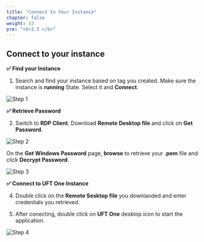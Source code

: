 ```yaml
---
title: "Connect to Your Instance"
chapter: false
weight: 33
pre: "<b>3.3 </b>"
---
```


## Connect to your instance

**:white_check_mark: Find your Instance**

1. Search and find your instance based on tag you created. Make sure the instance is **running** State. Select it and **Connect**.

![Step 1](/images/30_Initiate_UFTOne_Instance/connect.png)

**:white_check_mark: Retrieve Password**

2. Switch to **RDP Client**. Download **Remote Desktop file** and click on **Get Password**.

![Step 2](/images/30_Initiate_UFTOne_Instance/retrive_password.png)

On the **Get Windows Password** page, **browse** to retrieve your **.pem** file and click **Decrypt Password**.

![Step 3](/images/30_Initiate_UFTOne_Instance/get_password.png)

**:white_check_mark: Connect to UFT One Instance**

4. Double click on the **Remote Sesktop file** you downlaoded and enter credentials you retrieved.

5. After conecting, double click on **UFT One** desktop icon to start the application.

![Step 4](/images/30_Initiate_UFTOne_Instance/double_click_on_uft_button.png)
